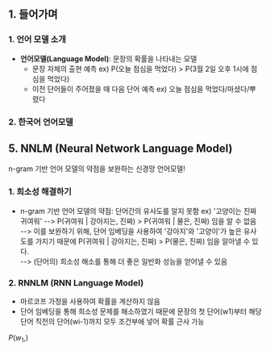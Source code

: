## 1. 들어가며
### 1. 언어 모델 소개
* **언어모델(Language Model)**: 문장의 확률을 나타내는 모델
  * 문장 자체의 출현 예측 ex) P(오늘 점심을 먹었다) > P(3월 2일 오후 1시에 점심을 먹었다)
  * 이전 단어들이 주어졌을 때 다음 단어 예측 ex) 오늘 점심을 먹었다/마셨다/뿌렸다
  
### 2. 한국어 언어모델



## 5. NNLM (Neural Network Language Model)
n-gram 기반 언어 모델의 약점을 보완하는 신경망 언어모델!

### 1. 희소성 해결하기
* n-gram 기반 언어 모델의 약점: 단어간의 유사도를 알지 못함
ex) '고양이는 진짜 귀여워' --> P(귀여워 | 강아지는, 진짜) > P(귀여워 | 물은, 진짜) 임을 알 수 없음       
--> 이를 보완하기 위해, 단어 임베딩을 사용하여 '강아지'와 '고양이'가 높은 유사도를 가지기 때문에 P(귀여워 | 강아지는, 진짜) > P(물은, 진짜) 임을 알아낼 수 있다.        
--> (단어의) 희소성 해소를 통해 더 좋은 일반화 성능을 얻어낼 수 있음

### 2. RNNLM (RNN Language Model)
* 마르코프 가정을 사용하여 확률을 계산하지 않음
* 단어 임베딩을 통해 희소성 문제를 해소하였기 때문에 문장의 첫 단어(w1)부터 해당 단어 직전의 단어(wi-1)까지 모두 조건부에 넣어 확률 근사 가능

$P(w_1, )$
